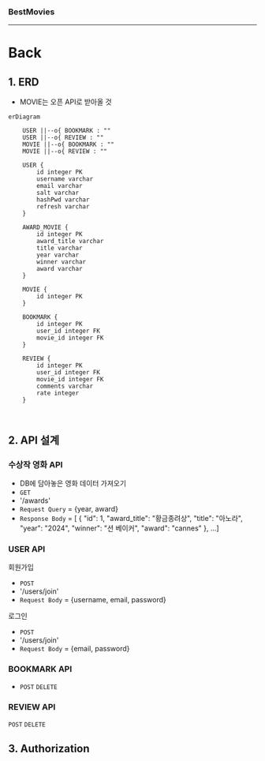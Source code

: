 ### BestMovies

---

# Back

## 1. ERD

- MOVIE는 오픈 API로 받아올 것

```mermaid
erDiagram

    USER ||--o{ BOOKMARK : ""
    USER ||--o{ REVIEW : ""
    MOVIE ||--o{ BOOKMARK : ""
    MOVIE ||--o{ REVIEW : ""

    USER {
        id integer PK
        username varchar
        email varchar
        salt varchar
        hashPwd varchar
        refresh varchar
    }

    AWARD_MOVIE {
        id integer PK
        award_title varchar
        title varchar
        year varchar
        winner varchar
        award varchar
    }

    MOVIE {
        id integer PK
    }

    BOOKMARK {
        id integer PK
        user_id integer FK
        movie_id integer FK
    }

    REVIEW {
        id integer PK
        user_id integer FK
        movie_id integer FK
        comments varchar
        rate integer
    }



```

## 2. API 설계

### 수상작 영화 API

- DB에 담아놓은 영화 데이터 가져오기
- `GET`
- '/awards'
- `Request Query` = {year, award}
- `Response Body` = [ {
  "id": 1,
  "award_title": "황금종려상",
  "title": "아노라",
  "year": "2024",
  "winner": "션 베이커",
  "award": "cannes"
  }, ...]

### USER API

회원가입

- `POST`
- '/users/join'
- `Request Body` = {username, email, password}

로그인

- `POST`
- '/users/join'
- `Request Body` = {email, password}

### BOOKMARK API

- `POST` `DELETE`

### REVIEW API

`POST` `DELETE`

## 3. Authorization
